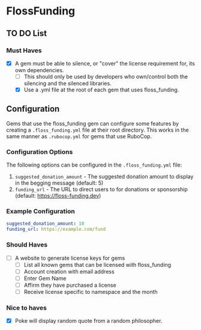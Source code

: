 # FlossFunding

## TO DO List

### Must Haves

- [x] A gem must be able to silence, or "cover" the license requirement for, its own dependencies.
  - [ ] This should only be used by developers who own/control both the silencing and the silenced libraries.
  - [x] Use a .yml file at the root of each gem that uses floss_funding.

## Configuration

Gems that use the floss_funding gem can configure some features by creating a `.floss_funding.yml` file at their root directory. This works in the same manner as `.rubocop.yml` for gems that use RuboCop.

### Configuration Options

The following options can be configured in the `.floss_funding.yml` file:

1. `suggested_donation_amount` - The suggested donation amount to display in the begging message (default: 5)
2. `funding_url` - The URL to direct users to for donations or sponsorship (default: https://floss-funding.dev)

### Example Configuration

```yaml
suggested_donation_amount: 10
funding_url: https://example.com/fund
```

### Should Haves

- [ ] A website to generate license keys for gems
  - [ ] List all known gems that can be licensed with floss_funding
  - [ ] Account creation with email address
  - [ ] Enter Gem Name
  - [ ] Affirm they have purchased a license
  - [ ] Receive license specific to namespace and the month

### Nice to haves

- [x] Poke will display random quote from a random philosopher.
